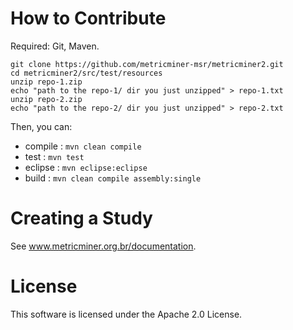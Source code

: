 # How to Contribute

Required: Git, Maven.

```
git clone https://github.com/metricminer-msr/metricminer2.git
cd metricminer2/src/test/resources
unzip repo-1.zip
echo "path to the repo-1/ dir you just unzipped" > repo-1.txt
unzip repo-2.zip
echo "path to the repo-2/ dir you just unzipped" > repo-2.txt
```

Then, you can:

* compile : `mvn clean compile`
* test    : `mvn test`
* eclipse : `mvn eclipse:eclipse`
* build   : `mvn clean compile assembly:single`

# Creating a Study

See www.metricminer.org.br/documentation.

# License

This software is licensed under the Apache 2.0 License.

